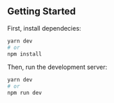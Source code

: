 ## Getting Started

First, install dependecies:

```bash
yarn dev
# or
npm install
```

Then, run the development server:

```bash
yarn dev
# or
npm run dev
```
